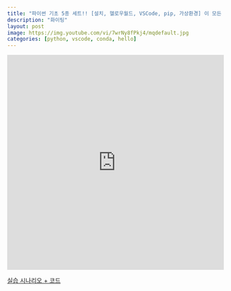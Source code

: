 ```yaml
---
title: "파이썬 기초 5종 세트!! [설치, 헬로우월드, VSCode, pip, 가상환경] 이 모든 것을 한 영상에!!"
description: "화이팅"
layout: post
image: https://img.youtube.com/vi/7wrNy8fPkj4/mqdefault.jpg
categories: [python, vscode, conda, hello]
---
```

<iframe width="100%" height="500" src="https://www.youtube.com/embed/7wrNy8fPkj4" frameborder="0" allow="accelerometer; autoplay; encrypted-media; gyroscope; picture-in-picture" allowfullscreen></iframe>
</div>

[실습 시나리오 + 코드](https://gist.github.com/everlearningemployee/673cf8bc1e817ae4fa695ce38d2331dc)